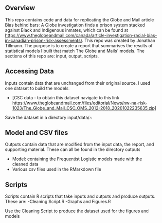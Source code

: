 ## Overview
This repo contains code and data for replicating the Globe and Mail article Bias behind bars: A Globe investigation finds a prison system stacked against Black and Indigenous inmates, which can be found at https://www.theglobeandmail.com/canada/article-investigation-racial-bias-in-canadian-prison-risk-assessments/. This repo was created by Jonathan Tillmann. The purpose is to create a report that summarises the results of statistical models I built that match The Globe and Mails' models. The sections of this repo are: input, output, scripts.

## Accessing Data
Inputs contain data that are unchanged from their original source. I used one dataset to build the models:

- [CSC data - to obtain this dataset navigate to this link https://www.theglobeandmail.com/files/editorial/News/nw-na-risk-1023/The_Globe_and_Mail_CSC_OMS_2012-2018_20201022235635.zip]

Save the dataset in a directory input/data/~

## Model and CSV files
Outputs contain data that are modified from the input data, the report, and supporting material.
These can all be found in the directory outputs
- Model: containing the Frequentist Logistic models made with the cleaned data
- Various csv files used in the RMarkdown file

## Scripts
Scripts contain R scripts that take inputs and outputs and produce outputs. These are: 
-Cleaning Script.R
-Graphs and Figures.R

Use the Cleaning Script to produce the dataset used for the figures and models
